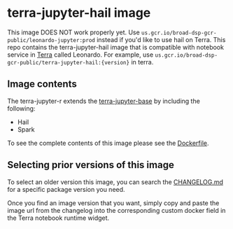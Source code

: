 # terra-jupyter-hail image

This image DOES NOT work properly yet. Use `us.gcr.io/broad-dsp-gcr-public/leonardo-jupyter:prod` instead if you'd like to use hail on Terra.
This repo contains the terra-jupyter-hail image that is compatible with notebook service in [Terra]("https://app.terra.bio/") called Leonardo. For example, use `us.gcr.io/broad-dsp-gcr-public/terra-jupyter-hail:{version}` in terra.

## Image contents

The terra-jupyter-r extends the [terra-jupyter-base](../terra-jupyter-base/README.md) by including the following:

- Hail
- Spark

To see the complete contents of this image please see the [Dockerfile](./Dockerfile).

## Selecting prior versions of this image

To select an older version this image, you can search the [CHANGELOG.md](./CHANGELOG.md) for a specific package version you need.

Once you find an image version that you want, simply copy and paste the image url from the changelog into the corresponding custom docker field in the Terra notebook runtime widget. 
